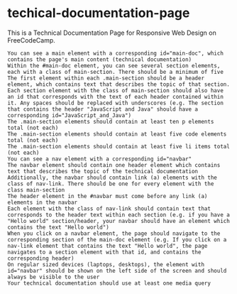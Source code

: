 # techical-documentation-page
 This is a Technical Documentation Page for Responsive Web Design on FreeCodeCamp.


    You can see a main element with a corresponding id="main-doc", which contains the page's main content (technical documentation)
    Within the #main-doc element, you can see several section elements, each with a class of main-section. There should be a minimum of five
    The first element within each .main-section should be a header element, which contains text that describes the topic of that section.
    Each section element with the class of main-section should also have an id that corresponds with the text of each header contained within it. Any spaces should be replaced with underscores (e.g. The section that contains the header "JavaScript and Java" should have a corresponding id="JavaScript_and_Java")
    The .main-section elements should contain at least ten p elements total (not each)
    The .main-section elements should contain at least five code elements total (not each)
    The .main-section elements should contain at least five li items total (not each)
    You can see a nav element with a corresponding id="navbar"
    The navbar element should contain one header element which contains text that describes the topic of the technical documentation
    Additionally, the navbar should contain link (a) elements with the class of nav-link. There should be one for every element with the class main-section
    The header element in the #navbar must come before any link (a) elements in the navbar
    Each element with the class of nav-link should contain text that corresponds to the header text within each section (e.g. if you have a "Hello world" section/header, your navbar should have an element which contains the text "Hello world")
    When you click on a navbar element, the page should navigate to the corresponding section of the main-doc element (e.g. If you click on a nav-link element that contains the text "Hello world", the page navigates to a section element with that id, and contains the corresponding header)
    On regular sized devices (laptops, desktops), the element with id="navbar" should be shown on the left side of the screen and should always be visible to the user
    Your technical documentation should use at least one media query

